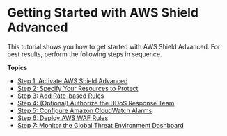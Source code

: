 # Getting Started with AWS Shield Advanced<a name="getting-started-ddos"></a>

This tutorial shows you how to get started with AWS Shield Advanced\. For best results, perform the following steps in sequence\. 

**Topics**
+ [Step 1: Activate AWS Shield Advanced](enable-ddos-prem.md)
+ [Step 2: Specify Your Resources to Protect](ddos-choose-resources.md)
+ [Step 3: Add Rate\-based Rules](ddos-get-started-rate-based-rules.md)
+ [Step 4: \(Optional\) Authorize the DDoS Response Team](authorize-DRT.md)
+ [Step 5: Configure Amazon CloudWatch Alarms](ddos-get-started-cloudwatch.md)
+ [Step 6: Deploy AWS WAF Rules](deploy-waf-automations.md)
+ [Step 7: Monitor the Global Threat Environment Dashboard](monitor-global-dashboard.md)